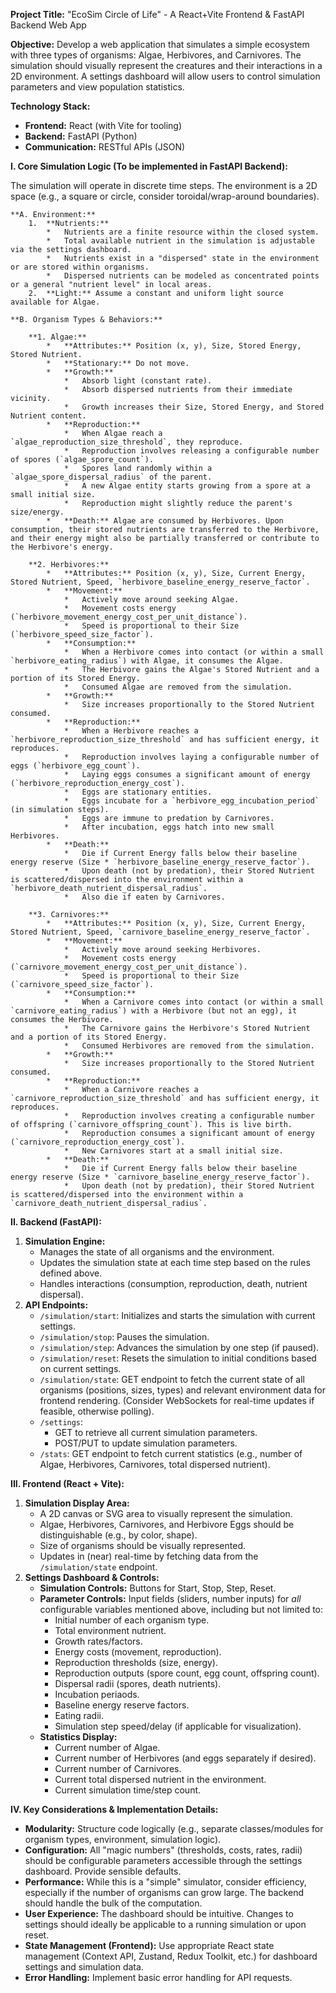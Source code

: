 **Project Title:** "EcoSim Circle of Life" - A React+Vite Frontend & FastAPI Backend Web App

**Objective:**
Develop a web application that simulates a simple ecosystem with three types of organisms: Algae, Herbivores, and Carnivores. The simulation should visually represent the creatures and their interactions in a 2D environment. A settings dashboard will allow users to control simulation parameters and view population statistics.

**Technology Stack:**
*   **Frontend:** React (with Vite for tooling)
*   **Backend:** FastAPI (Python)
*   **Communication:** RESTful APIs (JSON)

**I. Core Simulation Logic (To be implemented in FastAPI Backend):**

The simulation will operate in discrete time steps. The environment is a 2D space (e.g., a square or circle, consider toroidal/wrap-around boundaries).

    **A. Environment:**
        1.  **Nutrients:**
            *   Nutrients are a finite resource within the closed system.
            *   Total available nutrient in the simulation is adjustable via the settings dashboard.
            *   Nutrients exist in a "dispersed" state in the environment or are stored within organisms.
            *   Dispersed nutrients can be modeled as concentrated points or a general "nutrient level" in local areas.
        2.  **Light:** Assume a constant and uniform light source available for Algae.

    **B. Organism Types & Behaviors:**

        **1. Algae:**
            *   **Attributes:** Position (x, y), Size, Stored Energy, Stored Nutrient.
            *   **Stationary:** Do not move.
            *   **Growth:**
                *   Absorb light (constant rate).
                *   Absorb dispersed nutrients from their immediate vicinity.
                *   Growth increases their Size, Stored Energy, and Stored Nutrient content.
            *   **Reproduction:**
                *   When Algae reach a `algae_reproduction_size_threshold`, they reproduce.
                *   Reproduction involves releasing a configurable number of spores (`algae_spore_count`).
                *   Spores land randomly within a `algae_spore_dispersal_radius` of the parent.
                *   A new Algae entity starts growing from a spore at a small initial size.
                *   Reproduction might slightly reduce the parent's size/energy.
            *   **Death:** Algae are consumed by Herbivores. Upon consumption, their stored nutrients are transferred to the Herbivore, and their energy might also be partially transferred or contribute to the Herbivore's energy.

        **2. Herbivores:**
            *   **Attributes:** Position (x, y), Size, Current Energy, Stored Nutrient, Speed, `herbivore_baseline_energy_reserve_factor`.
            *   **Movement:**
                *   Actively move around seeking Algae.
                *   Movement costs energy (`herbivore_movement_energy_cost_per_unit_distance`).
                *   Speed is proportional to their Size (`herbivore_speed_size_factor`).
            *   **Consumption:**
                *   When a Herbivore comes into contact (or within a small `herbivore_eating_radius`) with Algae, it consumes the Algae.
                *   The Herbivore gains the Algae's Stored Nutrient and a portion of its Stored Energy.
                *   Consumed Algae are removed from the simulation.
            *   **Growth:**
                *   Size increases proportionally to the Stored Nutrient consumed.
            *   **Reproduction:**
                *   When a Herbivore reaches a `herbivore_reproduction_size_threshold` and has sufficient energy, it reproduces.
                *   Reproduction involves laying a configurable number of eggs (`herbivore_egg_count`).
                *   Laying eggs consumes a significant amount of energy (`herbivore_reproduction_energy_cost`).
                *   Eggs are stationary entities.
                *   Eggs incubate for a `herbivore_egg_incubation_period` (in simulation steps).
                *   Eggs are immune to predation by Carnivores.
                *   After incubation, eggs hatch into new small Herbivores.
            *   **Death:**
                *   Die if Current Energy falls below their baseline energy reserve (Size * `herbivore_baseline_energy_reserve_factor`).
                *   Upon death (not by predation), their Stored Nutrient is scattered/dispersed into the environment within a `herbivore_death_nutrient_dispersal_radius`.
                *   Also die if eaten by Carnivores.

        **3. Carnivores:**
            *   **Attributes:** Position (x, y), Size, Current Energy, Stored Nutrient, Speed, `carnivore_baseline_energy_reserve_factor`.
            *   **Movement:**
                *   Actively move around seeking Herbivores.
                *   Movement costs energy (`carnivore_movement_energy_cost_per_unit_distance`).
                *   Speed is proportional to their Size (`carnivore_speed_size_factor`).
            *   **Consumption:**
                *   When a Carnivore comes into contact (or within a small `carnivore_eating_radius`) with a Herbivore (but not an egg), it consumes the Herbivore.
                *   The Carnivore gains the Herbivore's Stored Nutrient and a portion of its Stored Energy.
                *   Consumed Herbivores are removed from the simulation.
            *   **Growth:**
                *   Size increases proportionally to the Stored Nutrient consumed.
            *   **Reproduction:**
                *   When a Carnivore reaches a `carnivore_reproduction_size_threshold` and has sufficient energy, it reproduces.
                *   Reproduction involves creating a configurable number of offspring (`carnivore_offspring_count`). This is live birth.
                *   Reproduction consumes a significant amount of energy (`carnivore_reproduction_energy_cost`).
                *   New Carnivores start at a small initial size.
            *   **Death:**
                *   Die if Current Energy falls below their baseline energy reserve (Size * `carnivore_baseline_energy_reserve_factor`).
                *   Upon death (not by predation), their Stored Nutrient is scattered/dispersed into the environment within a `carnivore_death_nutrient_dispersal_radius`.

**II. Backend (FastAPI):**

1.  **Simulation Engine:**
    *   Manages the state of all organisms and the environment.
    *   Updates the simulation state at each time step based on the rules defined above.
    *   Handles interactions (consumption, reproduction, death, nutrient dispersal).
2.  **API Endpoints:**
    *   `/simulation/start`: Initializes and starts the simulation with current settings.
    *   `/simulation/stop`: Pauses the simulation.
    *   `/simulation/step`: Advances the simulation by one step (if paused).
    *   `/simulation/reset`: Resets the simulation to initial conditions based on current settings.
    *   `/simulation/state`: GET endpoint to fetch the current state of all organisms (positions, sizes, types) and relevant environment data for frontend rendering. (Consider WebSockets for real-time updates if feasible, otherwise polling).
    *   `/settings`:
        *   GET to retrieve all current simulation parameters.
        *   POST/PUT to update simulation parameters.
    *   `/stats`: GET endpoint to fetch current statistics (e.g., number of Algae, Herbivores, Carnivores, total dispersed nutrient).

**III. Frontend (React + Vite):**

1.  **Simulation Display Area:**
    *   A 2D canvas or SVG area to visually represent the simulation.
    *   Algae, Herbivores, Carnivores, and Herbivore Eggs should be distinguishable (e.g., by color, shape).
    *   Size of organisms should be visually represented.
    *   Updates in (near) real-time by fetching data from the `/simulation/state` endpoint.
2.  **Settings Dashboard & Controls:**
    *   **Simulation Controls:** Buttons for Start, Stop, Step, Reset.
    *   **Parameter Controls:** Input fields (sliders, number inputs) for *all* configurable variables mentioned above, including but not limited to:
        *   Initial number of each organism type.
        *   Total environment nutrient.
        *   Growth rates/factors.
        *   Energy costs (movement, reproduction).
        *   Reproduction thresholds (size, energy).
        *   Reproduction outputs (spore count, egg count, offspring count).
        *   Dispersal radii (spores, death nutrients).
        *   Incubation periaods.
        *   Baseline energy reserve factors.
        *   Eating radii.
        *   Simulation step speed/delay (if applicable for visualization).
    *   **Statistics Display:**
        *   Current number of Algae.
        *   Current number of Herbivores (and eggs separately if desired).
        *   Current number of Carnivores.
        *   Current total dispersed nutrient in the environment.
        *   Current simulation time/step count.

**IV. Key Considerations & Implementation Details:**

*   **Modularity:** Structure code logically (e.g., separate classes/modules for organism types, environment, simulation logic).
*   **Configuration:** All "magic numbers" (thresholds, costs, rates, radii) should be configurable parameters accessible through the settings dashboard. Provide sensible defaults.
*   **Performance:** While this is a "simple" simulator, consider efficiency, especially if the number of organisms can grow large. The backend should handle the bulk of the computation.
*   **User Experience:** The dashboard should be intuitive. Changes to settings should ideally be applicable to a running simulation or upon reset.
*   **State Management (Frontend):** Use appropriate React state management (Context API, Zustand, Redux Toolkit, etc.) for dashboard settings and simulation data.
*   **Error Handling:** Implement basic error handling for API requests.